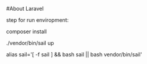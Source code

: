 #About Laravel

step for run enviropment:

composer install

./vendor/bin/sail up

alias sail='[ -f sail ] && bash sail || bash vendor/bin/sail'
